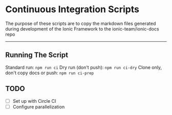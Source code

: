 # Continuous Integration Scripts

The purpose of these scripts are to copy the markdown files generated during development of the Ionic Framework to the ionic-team/ionic-docs repo

---

## Running The Script


Standard run: `npm run ci`
Dry run (don't push): `npm run ci-dry`
Clone only, don't copy docs or push: `npm run ci-prep`

## TODO

- [ ] Set up with Circle CI
- [ ] Configure parallelization